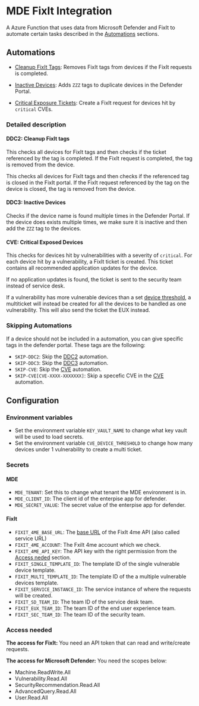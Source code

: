 # MDE FixIt Integration

A Azure Function that uses data from Microsoft Defender and FixIt to automate certain tasks described in the [Automations](#automations) sections.

## Automations

- [Cleanup FixIt Tags](#ddc2-cleanup-fixit-tags): Removes FixIt tags from devices if the FixIt requests is completed.

- [Inactive Devices](#ddc3-inactive-devices): Adds `ZZZ` tags to duplicate devices in the Defender Portal.

- [Critical Exposure Tickets](#cve-critical-exposed-devices): Create a FixIt request for devices hit by `critical` CVEs.

### Detailed description

#### DDC2: Cleanup FixIt tags

This checks all devices for FixIt tags and then checks if the ticket referenced by the tag is completed. If the FixIt request is completed, the tag is removed from the device.

This checks all devices for FixIt tags and then checks if the referenced tag is closed in the FixIt portal. If the FixIt request referenced by the tag on the device is closed, the tag is removed from the device.

#### DDC3: Inactive Devices

Checks if the device name is found multiple times in the Defender Portal. If the device does exists multiple times, we make sure it is inactive and then add the `ZZZ` tag to the devices.

#### CVE: Critical Exposed Devices

This checks for devices hit by vulnerabilities with a severity of `critical`. For each device hit by a vulnerability, a FixIt ticket is created. This ticket contains all recommended application updates for the device.

If no application updates is found, the ticket is sent to the security team instead of service desk.

If a vulnerability has more vulnerable devices than a set [device threshold](#environment-variables), a multiticket will instead be created for all the devices to be handled as one vulnerability. This will also send the ticket the EUX instead.

### Skipping Automations

If a device should not be included in a automation, you can give specific tags in the defender portal. These tags are the following:

- `SKIP-DDC2`: Skip the [DDC2](#ddc2-cleanup-fixit-tags) automation.
- `SKIP-DDC3`: Skip the [DDC3](#ddc3-inactive-devices) automation.
- `SKIP-CVE`: Skip the [CVE](#cve-critical-exposed-devices) automation.
- `SKIP-CVE[CVE-XXXX-XXXXXXX]`: Skip a specefic CVE in the [CVE](#cve-critical-exposed-devices) automation.

## Configuration

### Environment variables

- Set the environment variable `KEY_VAULT_NAME` to change what key vault will be used to load secrets.
- Set the environment variable `CVE_DEVICE_THRESHOLD` to change how many devices under 1 vulnerability to create a multi ticket.

### Secrets

#### MDE

- `MDE_TENANT`: Set this to change what tenant the MDE environment is in.
- `MDE_CLIENT_ID`: The client id of the enterpise app for defender.
- `MDE_SECRET_VALUE`: The secret value of the enterpise app for defender.

#### FixIt

- `FIXIT_4ME_BASE_URL`: The [base URL](https://developer.4me.com/v1/) of the FixIt 4me API (also called service URL)
- `FIXIT_4ME_ACCOUNT`: The FxiIt 4me account which we check.
- `FIXIT_4ME_API_KEY`: The API key with the right permission from the [Access neded](#access-needed) section.
- `FIXIT_SINGLE_TEMPLATE_ID`: The template ID of the single vulnerable device template.
- `FIXIT_MULTI_TEMPLATE_ID`: The template ID of the a multiple vulnerable devices template.
- `FIXIT_SERVICE_INSTANCE_ID`: The service instance of where the requests will be created.
- `FIXIT_SD_TEAM_ID`: The team ID of the service desk team.
- `FIXIT_EUX_TEAM_ID`: The team ID of the end user experience team.
- `FIXIT_SEC_TEAM_ID`: The team ID of the security team.

### Access needed

**The access for FixIt:** You need an API token that can read and write/create requests.

**The access for Microsoft Defender:** You need the scopes below:

- Machine.ReadWrite.All
- Vulnerability.Read.All
- SecurityRecommendation.Read.All
- AdvancedQuery.Read.All
- User.Read.All
